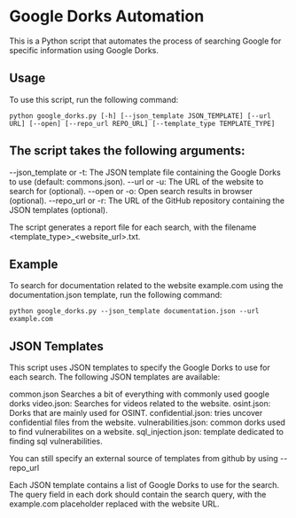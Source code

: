 # Google Dorks Automation
This is a Python script that automates the process of searching Google for specific information using Google Dorks.

## Usage
To use this script, run the following command:
```shell
python google_dorks.py [-h] [--json_template JSON_TEMPLATE] [--url URL] [--open] [--repo_url REPO_URL] [--template_type TEMPLATE_TYPE]
```

## The script takes the following arguments:

--json_template or -t: The JSON template file containing the Google Dorks to use (default: commons.json).
--url or -u: The URL of the website to search for (optional).
--open or -o: Open search results in browser (optional).
--repo_url or -r: The URL of the GitHub repository containing the JSON templates (optional).

The script generates a report file for each search, with the filename <template_type>_<website_url>.txt.

## Example
To search for documentation related to the website example.com using the documentation.json template, run the following command:

```shell
python google_dorks.py --json_template documentation.json --url example.com
```

## JSON Templates
This script uses JSON templates to specify the Google Dorks to use for each search. The following JSON templates are available:

common.json Searches a bit of everything with commonly used google dorks
video.json: Searches for videos related to the website.
osint.json: Dorks that are mainly used for OSINT.
confidential.json: tries uncover confidential files from the website.
vulnerabilities.json: common dorks used to find vulnerabilites on a website.
sql_injection.json: template dedicated to finding sql vulnerabilities.

You can still specify an external source of templates from github by using --repo_url

Each JSON template contains a list of Google Dorks to use for the search. The query field in each dork should contain the search query, with the example.com placeholder replaced with the website URL.





